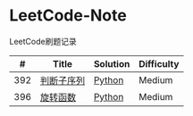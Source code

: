 # LeetCode-Note
LeetCode刷题记录

| #   | Title                                                          | Solution                              | Difficulty |
|-----|----------------------------------------------------------------|---------------------------------------|------------|
| 392 | [判断子序列](https://leetcode-cn.com/problems/is-subsequence/) | [Python](Solutions/392.判断子序列.md) | Medium     |
| 396 | [旋转函数](https://leetcode-cn.com/problems/rotate-function/)  | [Python](Solutions/396.旋转函数.md)   | Medium     |
